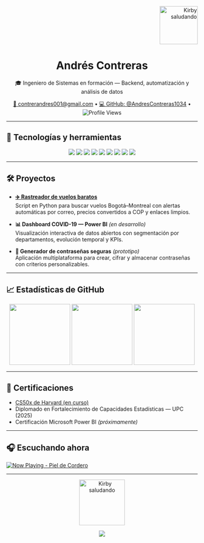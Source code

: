 <!-- Kirby en la esquina superior derecha -->
<p align="right">
  <img src="https://i.imgur.com/0DwMIBB.png" width="100px" alt="Kirby saludando" />
</p>

<h1 align="center">Andrés Contreras</h1>
<p align="center">
  🎓 Ingeniero de Sistemas en formación — Backend, automatización y análisis de datos
</p>

<p align="center">
  <a href="mailto:contrerandres001@gmail.com">📧 contrerandres001@gmail.com</a> • 
  <a href="https://github.com/AndresContreras1034">💻 GitHub: @AndresContreras1034</a> • 
  <img src="https://komarev.com/ghpvc/?username=AndresContreras1034&label=Profile%20views&color=grey&style=flat" alt="Profile Views"/>
</p>

---

## 🚀 Tecnologías y herramientas

<p align="center">
  <img src="https://img.shields.io/badge/Python-black?style=flat&logo=python&logoColor=white" />
  <img src="https://img.shields.io/badge/Java-black?style=flat&logo=java&logoColor=white" />
  <img src="https://img.shields.io/badge/JavaScript-black?style=flat&logo=javascript&logoColor=white" />
  <img src="https://img.shields.io/badge/Git-black?style=flat&logo=git&logoColor=white" />
  <img src="https://img.shields.io/badge/MySQL-black?style=flat&logo=mysql&logoColor=white" />
  <img src="https://img.shields.io/badge/SQLite-black?style=flat&logo=sqlite&logoColor=white" />
  <img src="https://img.shields.io/badge/Spring_Boot-black?style=flat&logo=springboot&logoColor=white" />
  <img src="https://img.shields.io/badge/Arduino-black?style=flat&logo=arduino&logoColor=white" />
  <img src="https://img.shields.io/badge/Matlab-black?style=flat&logo=mathworks&logoColor=white" />
</p>

---

## 🛠️ Proyectos

- **[✈️ Rastreador de vuelos baratos](https://github.com/AndresContreras1034/rastreador_vuelos)**  
  Script en Python para buscar vuelos Bogotá–Montreal con alertas automáticas por correo, precios convertidos a COP y enlaces limpios.

- **📊 Dashboard COVID-19 — Power BI** *(en desarrollo)*  
  Visualización interactiva de datos abiertos con segmentación por departamentos, evolución temporal y KPIs.

- **🔐 Generador de contraseñas seguras** *(prototipo)*  
  Aplicación multiplataforma para crear, cifrar y almacenar contraseñas con criterios personalizables.

---

## 📈 Estadísticas de GitHub

<p align="center">
  <img height="160" src="https://github-readme-stats.vercel.app/api?username=AndresContreras1034&show_icons=true&theme=dark&include_all_commits=true&count_private=true&hide_title=true" />
  <img height="160" src="https://github-readme-streak-stats.herokuapp.com/?user=AndresContreras1034&theme=dark&hide_title=true" />
  <img height="160" src="https://github-readme-stats.vercel.app/api/top-langs/?username=AndresContreras1034&layout=compact&theme=dark&hide_title=true" />
</p>

---

## 🧾 Certificaciones

- [CS50x de Harvard (en curso)](https://cs50.harvard.edu/x/)
- Diplomado en Fortalecimiento de Capacidades Estadísticas — UPC (2025)
- Certificación Microsoft Power BI *(próximamente)*

---

## 🎧 Escuchando ahora

[![Now Playing - Piel de Cordero](https://img.shields.io/badge/Now_Playing-Piel_de_Cordero-black?style=for-the-badge&logo=spotify&logoColor=1DB954)](https://open.spotify.com/track/7pofG9kjEbLdaY3OkqP25m)

---

<!-- Snake animation (requiere acción previa en GitHub Actions) -->
<!--
![snake gif](https://github.com/AndresContreras1034/AndresContreras1034/blob/output/github-contribution-grid-snake.svg)
-->

<p align="center">
  <img src="https://media.tenor.com/SVbG3gqVMBgAAAAj/kirby-wave.gif" width="120px" alt="Kirby saludando" />
</p>

<div align="center">
  <img src="https://capsule-render.vercel.app/api?type=waving&color=gradient&height=120&section=footer"/>
</div>
